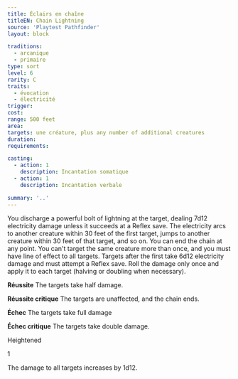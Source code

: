 ```yaml
---
title: Éclairs en chaîne
titleEN: Chain Lightning
source: 'Playtest Pathfinder'
layout: block

traditions:
  - arcanique
  - primaire
type: sort
level: 6
rarity: C
traits:
  - évocation
  - électricité
trigger: 
cost: 
range: 500 feet
area: 
targets: une créature, plus any number of additional creatures
duration: 
requirements: 

casting:
  - action: 1
    description: Incantation somatique
  - action: 1
    description: Incantation verbale

summary: '..'
---
```

You discharge a powerful bolt of lightning at the target, dealing 7d12 electricity damage unless it succeeds at a Reflex save. The electricity arcs to another creature within 30 feet of the first target, jumps to another creature within 30 feet of that target, and so on. You can end the chain at any point. You can't target the same creature more than once, and you must have line of effect to all targets. Targets after the first take 6d12 electricity damage and must attempt a Reflex save. Roll the damage only once and apply it to each target (halving or doubling when necessary).

**Réussite** The targets take half damage.

**Réussite critique** The targets are unaffected, and the chain ends.

**Échec** The targets take full damage

**Échec critique** The targets take double damage.

Heightened

1

The damage to all targets increases by 1d12.